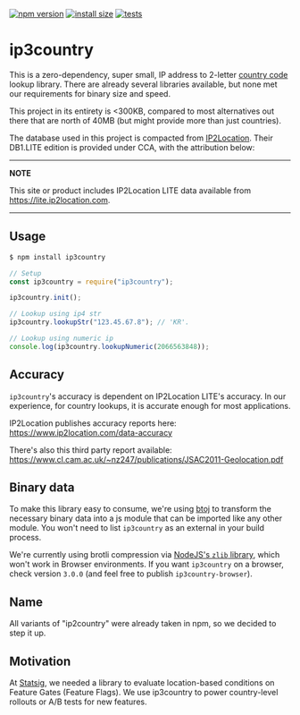 [![npm version](https://badge.fury.io/js/ip3country.svg)](https://badge.fury.io/js/ip3country) [![install size](https://packagephobia.com/badge?p=ip3country)](https://packagephobia.com/result?p=ip3country) [![tests](https://github.com/statsig-io/ip3country/actions/workflows/tests.yml/badge.svg)](https://github.com/statsig-io/ip3country/actions/workflows/tests.yml)

# ip3country

This is a zero-dependency, super small, IP address to 2-letter [country code](https://en.wikipedia.org/wiki/ISO_3166-1_alpha-2) lookup library. There are already several libraries available, but none met our requirements for binary size and speed.

This project in its entirety is <300KB, compared to most alternatives out there that are north of 40MB (but might provide more than just countries).

The database used in this project is compacted from [IP2Location](https://lite.ip2location.com/database/ip-country). Their DB1.LITE edition is provided under CCA, with the attribution below:

---

**NOTE**

This site or product includes IP2Location LITE data available from <a href="https://lite.ip2location.com">https://lite.ip2location.com</a>.

---

## Usage

```bash
$ npm install ip3country
```

```js
// Setup
const ip3country = require("ip3country");

ip3country.init();

// Lookup using ip4 str
ip3country.lookupStr("123.45.67.8"); // 'KR'.

// Lookup using numeric ip
console.log(ip3country.lookupNumeric(2066563848));
```

## Accuracy

`ip3country`'s accuracy is dependent on IP2Location LITE's accuracy. In our experience, for country lookups, it is accurate enough for most applications.

IP2Location publishes accuracy reports here: https://www.ip2location.com/data-accuracy

There's also this third party report available: https://www.cl.cam.ac.uk/~nz247/publications/JSAC2011-Geolocation.pdf

## Binary data

To make this library easy to consume, we're using [btoj](https://github.com/statsig-io/btoj) to transform the necessary binary data into a js module that can be imported like any other module. You won't need to list `ip3country` as an external in your build process.

We're currently using brotli compression via [NodeJS's `zlib` library](https://nodejs.org/api/zlib.html#zlib_zlib_brotlicompresssync_buffer_options), which won't work in Browser environments. If you want `ip3country` on a browser, check version `3.0.0` (and feel free to publish `ip3country-browser`).

## Name

All variants of "ip2country" were already taken in npm, so we decided to step it up.

## Motivation

At [Statsig](https://www.statsig.com), we needed a library to evaluate location-based conditions on Feature Gates (Feature Flags). We use ip3country to power country-level rollouts or A/B tests for new features.

